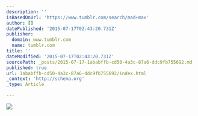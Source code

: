 ```yaml
---
description: ''
isBasedOnUrl: 'https://www.tumblr.com/search/mad+max'
author: []
datePublished: '2015-07-17T02:43:20.731Z'
publisher:
  domain: www.tumblr.com
  name: tumblr.com
title: ''
dateModified: '2015-07-17T02:43:20.731Z'
sourcePath: _posts/2015-07-17-1ababffb-cd50-4a3c-87a6-ddc9fb755692.md
published: true
url: 1ababffb-cd50-4a3c-87a6-ddc9fb755692/index.html
_context: 'http://schema.org'
_type: Article

---
```

![](https://36.media.tumblr.com/8ca4334a00b3014d1a7c50927770e2cb/tumblr_nrgcayo5Wf1r5fn73o1_500.jpg)
